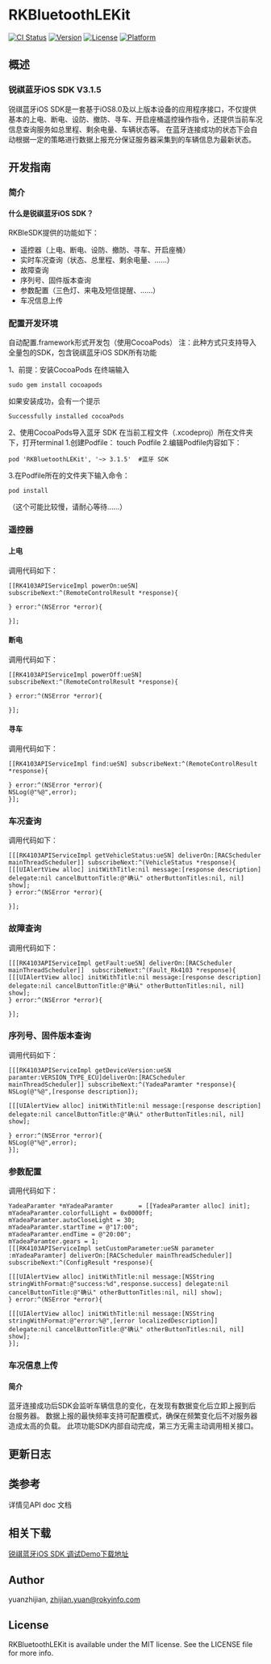 # RKBluetoothLEKit

[![CI Status](http://img.shields.io/travis/yuanzhijian/RKBluetoothLEKit.svg?style=flat)](https://travis-ci.org/yuanzhijian/RKBluetoothLEKit)
[![Version](https://img.shields.io/cocoapods/v/RKBluetoothLEKit.svg?style=flat)](http://cocoapods.org/pods/RKBluetoothLEKit)
[![License](https://img.shields.io/cocoapods/l/RKBluetoothLEKit.svg?style=flat)](http://cocoapods.org/pods/RKBluetoothLEKit)
[![Platform](https://img.shields.io/cocoapods/p/RKBluetoothLEKit.svg?style=flat)](http://cocoapods.org/pods/RKBluetoothLEKit)
## 概述
### 锐祺蓝牙iOS SDK V3.1.5
锐祺蓝牙iOS SDK是一套基于iOS8.0及以上版本设备的应用程序接口，不仅提供基本的上电、断电、设防、撤防、寻车、开启座桶遥控操作指令，还提供当前车况信息查询服务如总里程、剩余电量、车辆状态等。
在蓝牙连接成功的状态下会自动根据一定的策略进行数据上报充分保证服务器采集到的车辆信息为最新状态。

## 开发指南
### 简介
#### 什么是锐祺蓝牙iOS SDK？
RKBleSDK提供的功能如下：
- 遥控器（上电、断电、设防、撤防、寻车、开启座桶）
- 实时车况查询（状态、总里程、剩余电量、......）
- 故障查询
- 序列号、固件版本查询
- 参数配置（三色灯、来电及短信提醒、......）
- 车况信息上传

### 配置开发环境
自动配置.framework形式开发包（使用CocoaPods）
注：此种方式只支持导入全量包的SDK，包含锐祺蓝牙iOS SDK所有功能

1、前提：安装CocoaPods
在终端输入
```
sudo gem install cocoapods
```
如果安装成功，会有一个提示
```
Successfully installed cocoaPods
```
2、使用CocoaPods导入蓝牙 SDK
在当前工程文件（.xcodeproj）所在文件夹下，打开terminal
1.创建Podfile：
touch Podfile
2.编辑Podfile内容如下：

```
pod 'RKBluetoothLEKit', '~> 3.1.5'  #蓝牙 SDK
```

3.在Podfile所在的文件夹下输入命令：

```
pod install
```
（这个可能比较慢，请耐心等待……）
### 遥控器
#### 上电
调用代码如下：

```
[[RK4103APIServiceImpl powerOn:ueSN] subscribeNext:^(RemoteControlResult *response){

} error:^(NSError *error){

}];
```


#### 断电
调用代码如下：

```
[[RK4103APIServiceImpl powerOff:ueSN] subscribeNext:^(RemoteControlResult *response){

} error:^(NSError *error){

}];
```

#### 寻车
调用代码如下：

```
[[RK4103APIServiceImpl find:ueSN] subscribeNext:^(RemoteControlResult *response){

} error:^(NSError *error){
NSLog(@"%@",error);
}];
```

### 车况查询
调用代码如下：

```
[[[RK4103APIServiceImpl getVehicleStatus:ueSN] deliverOn:[RACScheduler mainThreadScheduler]] subscribeNext:^(VehicleStatus *response){
[[[UIAlertView alloc] initWithTitle:nil message:[response description] delegate:nil cancelButtonTitle:@"确认" otherButtonTitles:nil, nil] show];
} error:^(NSError *error){

}];
```

### 故障查询
调用代码如下：

```
[[[RK4103APIServiceImpl getFault:ueSN] deliverOn:[RACScheduler mainThreadScheduler]]  subscribeNext:^(Fault_Rk4103 *response){
[[[UIAlertView alloc] initWithTitle:nil message:[response description] delegate:nil cancelButtonTitle:@"确认" otherButtonTitles:nil, nil] show];
} error:^(NSError *error){

}];
```

### 序列号、固件版本查询
调用代码如下：

```
[[[RK4103APIServiceImpl getDeviceVersion:ueSN paramter:VERSION_TYPE_ECU]deliverOn:[RACScheduler mainThreadScheduler]] subscribeNext:^(YadeaParamter *response){
NSLog(@"%@",[response description]);

[[[UIAlertView alloc] initWithTitle:nil message:[response description] delegate:nil cancelButtonTitle:@"确认" otherButtonTitles:nil, nil] show];

} error:^(NSError *error){
NSLog(@"%@",error);
}];
```

### 参数配置
调用代码如下：

```
YadeaParamter *mYadeaParamter       = [[YadeaParamter alloc] init];
mYadeaParamter.colorfulLight = 0x0000ff;
mYadeaParamter.autoCloseLight = 30;
mYadeaParamter.startTime = @"17:00";
mYadeaParamter.endTime = @"20:00";
mYadeaParamter.gears = 1;
[[[RK4103APIServiceImpl setCustomParameter:ueSN parameter :mYadeaParamter] deliverOn:[RACScheduler mainThreadScheduler]] subscribeNext:^(ConfigResult *response){

[[[UIAlertView alloc] initWithTitle:nil message:[NSString stringWithFormat:@"success:%d",response.success] delegate:nil cancelButtonTitle:@"确认" otherButtonTitles:nil, nil] show];
} error:^(NSError *error){

[[[UIAlertView alloc] initWithTitle:nil message:[NSString stringWithFormat:@"error:%@",[error localizedDescription]] delegate:nil cancelButtonTitle:@"确认" otherButtonTitles:nil, nil] show];
}];
```


### 车况信息上传
#### 简介
蓝牙连接成功后SDK会监听车辆信息的变化，在发现有数据变化后立即上报到后台服务器。 数据上报的最快频率支持可配置模式，确保在频繁变化后不对服务器造成太高的负载。
此项功能SDK内部自动完成，第三方无需主动调用相关接口。

## 更新日志

## 类参考
详情见API doc 文档
## 相关下载
[锐祺蓝牙iOS SDK 调试Demo下载地址](https://github.com/yuanzj/RKBluetoothLEKit)

## Author

yuanzhijian, zhijian.yuan@rokyinfo.com

## License

RKBluetoothLEKit is available under the MIT license. See the LICENSE file for more info.
